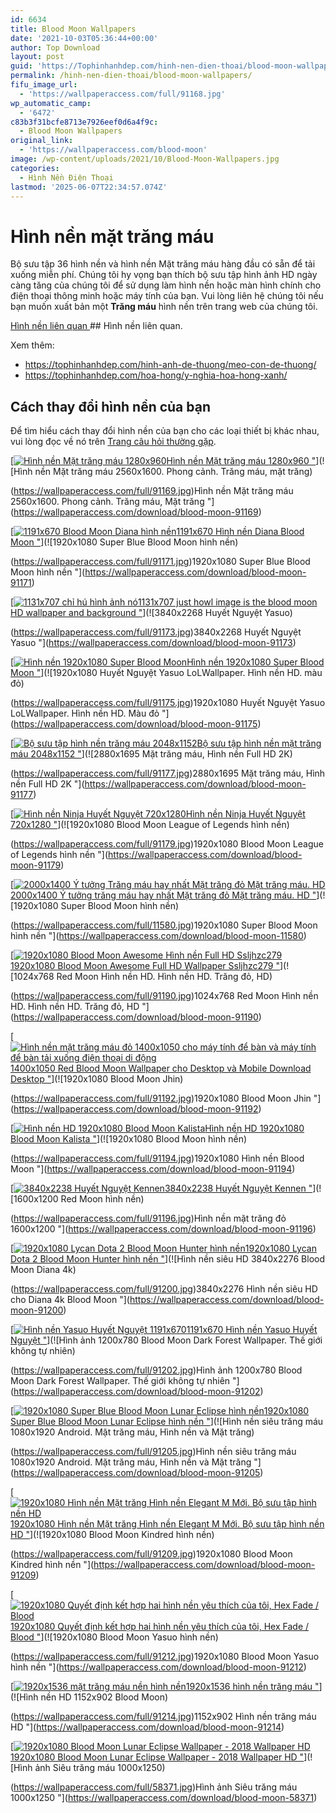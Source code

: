 ```yaml
---
id: 6634
title: Blood Moon Wallpapers
date: '2021-10-03T05:36:44+00:00'
author: Top Download
layout: post
guid: 'https://Tophinhanhdep.com/hinh-nen-dien-thoai/blood-moon-wallpapers/'
permalink: /hinh-nen-dien-thoai/blood-moon-wallpapers/
fifu_image_url:
  - 'https://wallpaperaccess.com/full/91168.jpg'
wp_automatic_camp:
  - '6472'
c83b3f31bcfe8713e7926eef0d6a4f9c:
  - Blood Moon Wallpapers
original_link:
  - 'https://wallpaperaccess.com/blood-moon'
image: /wp-content/uploads/2021/10/Blood-Moon-Wallpapers.jpg
categories:
  - Hình Nền Điện Thoại
lastmod: '2025-06-07T22:34:57.074Z'
---
```

# Hình nền mặt trăng máu

Bộ sưu tập 36 hình nền và hình nền Mặt trăng máu hàng đầu có sẵn để tải xuống miễn phí. Chúng tôi hy vọng bạn thích bộ sưu tập hình ảnh HD ngày càng tăng của chúng tôi để sử dụng làm hình nền hoặc màn hình chính cho điện thoại thông minh hoặc máy tính của bạn. Vui lòng liên hệ chúng tôi nếu bạn muốn xuất bản một **Trăng máu** hình nền trên trang web của chúng tôi.

[Hình nền liên quan ](#related) ## Hình nền liên quan.

   
 Xem thêm:

   
- <https://tophinhanhdep.com/hinh-anh-de-thuong/meo-con-de-thuong/>
- <https://tophinhanhdep.com/hoa-hong/y-nghia-hoa-hong-xanh/>

## Cách thay đổi hình nền của bạn

Để tìm hiểu cách thay đổi hình nền của bạn cho các loại thiết bị khác nhau, vui lòng đọc về nó trên [Trang câu hỏi thường gặp](https://tophinhanhdep.com/faq/).

  
[[![Hình nền Mặt trăng máu 1280x960](https://wallpaperaccess.com/full/91168.jpg)Hình nền Mặt trăng máu 1280x960 "](https://wallpaperaccess.com/download/blood-moon-91168)](![Hình nền Mặt trăng máu 2560x1600.  Phong cảnh.  Trăng máu, mặt trăng)

(https://wallpaperaccess.com/full/91169.jpg)Hình nền Mặt trăng máu 2560x1600. Phong cảnh. Trăng máu, Mặt trăng "](https://wallpaperaccess.com/download/blood-moon-91169)

[[![1191x670 Blood Moon Diana hình nền](https://wallpaperaccess.com/full/91170.jpg)1191x670 Hình nền Diana Blood Moon "](https://wallpaperaccess.com/download/blood-moon-91170)](![1920x1080 Super Blue Blood Moon hình nền)

(https://wallpaperaccess.com/full/91171.jpg)1920x1080 Super Blue Blood Moon hình nền "](https://wallpaperaccess.com/download/blood-moon-91171)

[[![1131x707 chỉ hú hình ảnh nó](https://wallpaperaccess.com/full/91172.jpg)1131x707 just howl image is the blood moon HD wallpaper and background "](https://wallpaperaccess.com/download/blood-moon-91172)](![3840x2268 Huyết Nguyệt Yasuo)

(https://wallpaperaccess.com/full/91173.jpg)3840x2268 Huyết Nguyệt Yasuo "](https://wallpaperaccess.com/download/blood-moon-91173)

[[![Hình nền 1920x1080 Super Blood Moon](https://wallpaperaccess.com/full/11612.jpg)Hình nền 1920x1080 Super Blood Moon "](https://wallpaperaccess.com/download/blood-moon-11612)](![1920x1080 Huyết Nguyệt Yasuo LoLWallpaper.  Hình nền HD.  màu đỏ)

(https://wallpaperaccess.com/full/91175.jpg)1920x1080 Huyết Nguyệt Yasuo LoLWallpaper. Hình nền HD. Màu đỏ "](https://wallpaperaccess.com/download/blood-moon-91175)

[[![Bộ sưu tập hình nền trăng máu 2048x1152](https://wallpaperaccess.com/full/91176.jpg)Bộ sưu tập hình nền mặt trăng máu 2048x1152 "](https://wallpaperaccess.com/download/blood-moon-91176)](![2880x1695 Mặt trăng máu, Hình nền Full HD 2K)

(https://wallpaperaccess.com/full/91177.jpg)2880x1695 Mặt trăng máu, Hình nền Full HD 2K "](https://wallpaperaccess.com/download/blood-moon-91177)

[[![Hình nền Ninja Huyết Nguyệt 720x1280](https://wallpaperaccess.com/full/91178.jpg)Hình nền Ninja Huyết Nguyệt 720x1280 "](https://wallpaperaccess.com/download/blood-moon-91178)](![1920x1080 Blood Moon League of Legends hình nền)

(https://wallpaperaccess.com/full/91179.jpg)1920x1080 Blood Moon League of Legends hình nền "](https://wallpaperaccess.com/download/blood-moon-91179)

[[![2000x1400 Ý tưởng Trăng máu hay nhất Mặt trăng đỏ Mặt trăng máu.  HD](https://wallpaperaccess.com/full/91181.png)2000x1400 Ý tưởng trăng máu hay nhất Mặt trăng đỏ Mặt trăng máu. HD "](https://wallpaperaccess.com/download/blood-moon-91181)](![1920x1080 Super Blood Moon hình nền)

(https://wallpaperaccess.com/full/11580.jpg)1920x1080 Super Blood Moon hình nền "](https://wallpaperaccess.com/download/blood-moon-11580)

[[![1920x1080 Blood Moon Awesome Hình nền Full HD Ssljhzc279](https://wallpaperaccess.com/full/91185.jpg)1920x1080 Blood Moon Awesome Full HD Wallpaper Ssljhzc279 "](https://wallpaperaccess.com/download/blood-moon-91185)](![1024x768 Red Moon Hình nền HD.  Hình nền HD.  Trăng đỏ, HD)

(https://wallpaperaccess.com/full/91190.jpg)1024x768 Red Moon Hình nền HD. Hình nền HD. Trăng đỏ, HD "](https://wallpaperaccess.com/download/blood-moon-91190)

[[![Hình nền mặt trăng máu đỏ 1400x1050 cho máy tính để bàn và máy tính để bàn tải xuống điện thoại di động](https://wallpaperaccess.com/full/91191.jpg)1400x1050 Red Blood Moon Wallpaper cho Desktop và Mobile Download Desktop "](https://wallpaperaccess.com/download/blood-moon-91191)](![1920x1080 Blood Moon Jhin)

(https://wallpaperaccess.com/full/91192.jpg)1920x1080 Blood Moon Jhin "](https://wallpaperaccess.com/download/blood-moon-91192)

[[![Hình nền HD 1920x1080 Blood Moon Kalista](https://wallpaperaccess.com/full/91193.jpg)Hình nền HD 1920x1080 Blood Moon Kalista "](https://wallpaperaccess.com/download/blood-moon-91193)](![1920x1080 Blood Moon hình nền)

(https://wallpaperaccess.com/full/91194.jpg)1920x1080 Hình nền Blood Moon "](https://wallpaperaccess.com/download/blood-moon-91194)

[[![3840x2238 Huyết Nguyệt Kennen](https://wallpaperaccess.com/full/91195.jpg)3840x2238 Huyết Nguyệt Kennen "](https://wallpaperaccess.com/download/blood-moon-91195)](![1600x1200 Red Moon hình nền)

(https://wallpaperaccess.com/full/91196.jpg)Hình nền mặt trăng đỏ 1600x1200 "](https://wallpaperaccess.com/download/blood-moon-91196)

[[![1920x1080 Lycan Dota 2 Blood Moon Hunter hình nền](https://wallpaperaccess.com/full/91197.jpg)1920x1080 Lycan Dota 2 Blood Moon Hunter hình nền "](https://wallpaperaccess.com/download/blood-moon-91197)](![Hình nền siêu HD 3840x2276 Blood Moon Diana 4k)

(https://wallpaperaccess.com/full/91200.jpg)3840x2276 Hình nền siêu HD cho Diana 4k Blood Moon "](https://wallpaperaccess.com/download/blood-moon-91200)

[[![Hình nền Yasuo Huyết Nguyệt 1191x670](https://wallpaperaccess.com/full/91201.jpg)1191x670 Hình nền Yasuo Huyết Nguyệt "](https://wallpaperaccess.com/download/blood-moon-91201)](![Hình ảnh 1200x780 Blood Moon Dark Forest Wallpaper.  Thế giới không tự nhiên)

(https://wallpaperaccess.com/full/91202.jpg)Hình ảnh 1200x780 Blood Moon Dark Forest Wallpaper. Thế giới không tự nhiên "](https://wallpaperaccess.com/download/blood-moon-91202)

[[![1920x1080 Super Blue Blood Moon Lunar Eclipse hình nền](https://wallpaperaccess.com/full/91203.jpg)1920x1080 Super Blue Blood Moon Lunar Eclipse hình nền "](https://wallpaperaccess.com/download/blood-moon-91203)](![Hình nền siêu trăng máu 1080x1920 Android.  Mặt trăng máu, Hình nền và Mặt trăng)

(https://wallpaperaccess.com/full/91205.jpg)Hình nền siêu trăng máu 1080x1920 Android. Mặt trăng máu, Hình nền và Mặt trăng "](https://wallpaperaccess.com/download/blood-moon-91205)

[[![1920x1080 Hình nền Mặt trăng Hình nền Elegant M Mới.  Bộ sưu tập hình nền HD](https://wallpaperaccess.com/full/91207.jpg)1920x1080 Hình nền Mặt trăng Hình nền Elegant M Mới. Bộ sưu tập hình nền HD "](https://wallpaperaccess.com/download/blood-moon-91207)](![1920x1080 Blood Moon Kindred hình nền)

(https://wallpaperaccess.com/full/91209.jpg)1920x1080 Blood Moon Kindred hình nền "](https://wallpaperaccess.com/download/blood-moon-91209)

[[![1920x1080 Quyết định kết hợp hai hình nền yêu thích của tôi, Hex Fade / Blood](https://wallpaperaccess.com/full/91210.jpg)1920x1080 Quyết định kết hợp hai hình nền yêu thích của tôi, Hex Fade / Blood "](https://wallpaperaccess.com/download/blood-moon-91210)](![1920x1080 Blood Moon Yasuo hình nền)

(https://wallpaperaccess.com/full/91212.jpg)1920x1080 Blood Moon Yasuo hình nền "](https://wallpaperaccess.com/download/blood-moon-91212)

[[![1920x1536 mặt trăng máu nền hình nền](https://wallpaperaccess.com/full/91213.jpg)1920x1536 hình nền trăng máu "](https://wallpaperaccess.com/download/blood-moon-91213)](![Hình nền HD 1152x902 Blood Moon)

(https://wallpaperaccess.com/full/91214.jpg)1152x902 Hình nền trăng máu HD "](https://wallpaperaccess.com/download/blood-moon-91214)

[[![1920x1080 Blood Moon Lunar Eclipse Wallpaper - 2018 Wallpaper HD](https://wallpaperaccess.com/full/91215.jpg)1920x1080 Blood Moon Lunar Eclipse Wallpaper - 2018 Wallpaper HD "](https://wallpaperaccess.com/download/blood-moon-91215)](![Hình ảnh Siêu trăng máu 1000x1250)

(https://wallpaperaccess.com/full/58371.jpg)Hình ảnh Siêu trăng máu 1000x1250 "](https://wallpaperaccess.com/download/blood-moon-58371)
